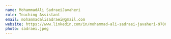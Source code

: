 ```yaml
---
name: MohammadAli SadraeiJavaheri
role: Teaching Assistant
email: mohammadalisadraei@gmail.com
website: https://www.linkedin.com/in/mohammad-ali-sadraei-javaheri-970052207/
photo: sadraei.jpeg
---
```


